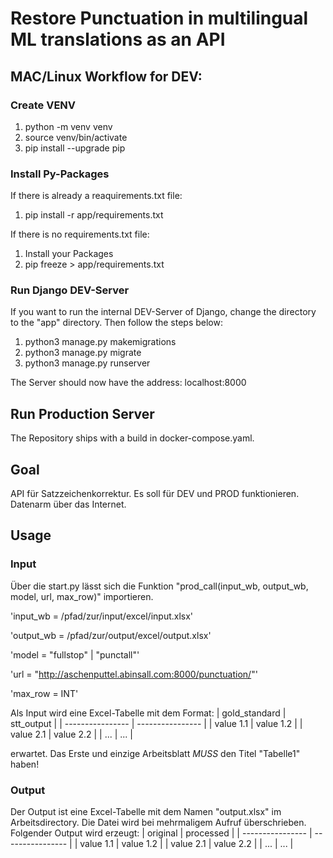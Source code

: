 # Restore Punctuation in multilingual ML translations as an API

## MAC/Linux Workflow for DEV:

### Create VENV

1. python -m venv venv
2. source venv/bin/activate
3. pip install --upgrade pip

### Install Py-Packages

If there is already a reaquirements.txt file:

1. pip install -r app/requirements.txt

If there is no requirements.txt file:

1. Install your Packages
2. pip freeze > app/requirements.txt

### Run Django DEV-Server

If you want to run the internal DEV-Server of Django, change the directory to the "app" directory. Then follow the steps below:

1. python3 manage.py makemigrations
2. python3 manage.py migrate
3. python3 manage.py runserver

The Server should now have the address: localhost:8000

## Run Production Server

The Repository ships with a build in docker-compose.yaml.

## Goal

API für Satzzeichenkorrektur.
Es soll für DEV und PROD funktionieren.
Datenarm über das Internet.

## Usage

### Input

Über die start.py lässt sich die Funktion "prod_call(input_wb, output_wb, model, url, max_row)" importieren.

'input_wb = /pfad/zur/input/excel/input.xlsx'

'output_wb = /pfad/zur/output/excel/output.xlsx'

'model = "fullstop" | "punctall"'

'url = "http://aschenputtel.abinsall.com:8000/punctuation/"'

'max_row = INT'

Als Input wird eine Excel-Tabelle mit dem Format:
| gold_standard | stt_output |
| ---------------- | ---------------- |
| value 1.1 | value 1.2 |
| value 2.1 | value 2.2 |
| ... | ... |

erwartet. Das Erste und einzige Arbeitsblatt _MUSS_ den Titel "Tabelle1" haben!

### Output

Der Output ist eine Excel-Tabelle mit dem Namen "output.xlsx" im Arbeitsdirectory. Die Datei wird bei mehrmaligem Aufruf überschrieben. Folgender Output wird erzeugt:
| original | processed |
| ---------------- | ---------------- |
| value 1.1 | value 1.2 |
| value 2.1 | value 2.2 |
| ... | ... |
